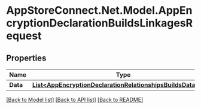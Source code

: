 # AppStoreConnect.Net.Model.AppEncryptionDeclarationBuildsLinkagesRequest

## Properties

Name | Type | Description | Notes
------------ | ------------- | ------------- | -------------
**Data** | [**List&lt;AppEncryptionDeclarationRelationshipsBuildsDataInner&gt;**](AppEncryptionDeclarationRelationshipsBuildsDataInner.md) |  | 

[[Back to Model list]](../README.md#documentation-for-models) [[Back to API list]](../README.md#documentation-for-api-endpoints) [[Back to README]](../README.md)

